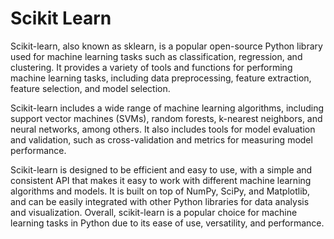# Scikit Learn

Scikit-learn, also known as sklearn, is a popular open-source Python library used for machine learning tasks such as classification, regression, and clustering. It provides a variety of tools and functions for performing machine learning tasks, including data preprocessing, feature extraction, feature selection, and model selection.

Scikit-learn includes a wide range of machine learning algorithms, including support vector machines (SVMs), random forests, k-nearest neighbors, and neural networks, among others. It also includes tools for model evaluation and validation, such as cross-validation and metrics for measuring model performance.

Scikit-learn is designed to be efficient and easy to use, with a simple and consistent API that makes it easy to work with different machine learning algorithms and models. It is built on top of NumPy, SciPy, and Matplotlib, and can be easily integrated with other Python libraries for data analysis and visualization. Overall, scikit-learn is a popular choice for machine learning tasks in Python due to its ease of use, versatility, and performance.